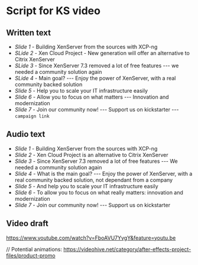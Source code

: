 # Script for KS video

## Written text

- *Slide 1* - Building XenServer from the sources with XCP-ng
- *SLide 2* - Xen Cloud Project - New generation will offer an alternative to Citrix XenServer
- *SLide 3* - Since XenServer 7.3 removed a lot of free features --- we needed a community solution again
- *SLide 4* - Main goal? --- Enjoy the power of XenServer, with a real community backed solution
- *Slide 5* - Help you to scale your IT infrastructure easily
- *Slide 6* - Allow you to focus on what matters --- Innovation and modernization
- *Slide 7* - Join our community now! --- Support us on kickstarter --- `campaign link`

## Audio text

- *Slide 1* - Building XenServer from the sources with XCP-ng
- *Slide 2* - Xen Cloud Project is an alternative to Citrix XenServer
- *Slide 3* - Since XenServer 7.3 removed a lot of free features --- We needed a community solution again
- *Slide 4* - What is the main goal? --- Enjoy the power of XenServer, with a real community backed solution, not dependant from a company
- *Slide 5* - And help you to scale your IT infrastructure easily
- *Slide 6* - To allow you to focus on what really matters: innovation and modernization
- *Slide 7* - Join our community now! --- Support us on kickstarter

## Video draft

https://www.youtube.com/watch?v=FboAVU7YvgY&feature=youtu.be

// Potential animations: https://videohive.net/category/after-effects-project-files/product-promo